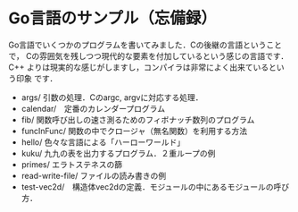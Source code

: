 # Go言語のサンプル（忘備録）

Go言語でいくつかのプログラムを書いてみました．Cの後継の言語ということで，
Cの雰囲気を残しつつ現代的な要素を付加しているという感じの言語です．C++
よりは現実的な感じがしますし，コンパイラは非常によく出来ているという印象
です．

* args/ 引数の処理．Cのargc, argvに対応する処理．
* calendar/　定番のカレンダープログラム
* fib/ 関数呼び出しの速さ測るためのフィボナッチ数列のプログラム
* funcInFunc/ 関数の中でクロージャ（無名関数）を利用する方法
* hello/ 色々な言語による「ハーローワールド」
* kuku/ 九九の表を出力するプログラム．２重ループの例
* primes/ エラトステネスの篩
* read-write-file/ ファイルの読み書きの例
* test-vec2d/　構造体vec2dの定義．モジュールの中にあるモジュールの呼び方．





